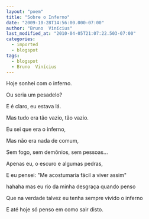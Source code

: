 ```yaml
---
layout: "poem"
title: "Sobre o Inferno"
date: "2009-10-28T14:56:00.000-07:00"
author: "Bruno  Vinícius"
last_modified_at: "2010-04-05T21:07:22.503-07:00"
categories:
  - imported
  - blogspot
tags:
  - blogspot
  - Bruno  Vinícius
---
```


Hoje sonhei com o inferno.

Ou seria um pesadelo?

E é claro, eu estava lá.

Mas tudo era tão vazio, tão vazio.

Eu sei que era o inferno,

Mas não era nada de comum,

Sem fogo, sem demônios, sem pessoas...

Apenas eu, o escuro e algumas pedras,

E eu pensei: "Me acostumaria fácil a viver assim"

hahaha mas eu rio da minha desgraça quando penso

Que na verdade talvez eu tenha sempre vivido o inferno

E até hoje só penso em como sair disto.